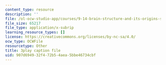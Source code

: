 ```yaml
---
content_type: resource
description: ''
file: /ol-ocw-studio-app/courses/9-14-brain-structure-and-its-origins-spring-2014/907d694932f472b54aea5bbe46734cbf_555145.srt
file_size: 65217
file_type: application/x-subrip
learning_resource_types: []
license: https://creativecommons.org/licenses/by-nc-sa/4.0/
ocw_type: OCWFile
resourcetype: Other
title: 3play caption file
uid: 907d6949-32f4-72b5-4aea-5bbe46734cbf
---
```

